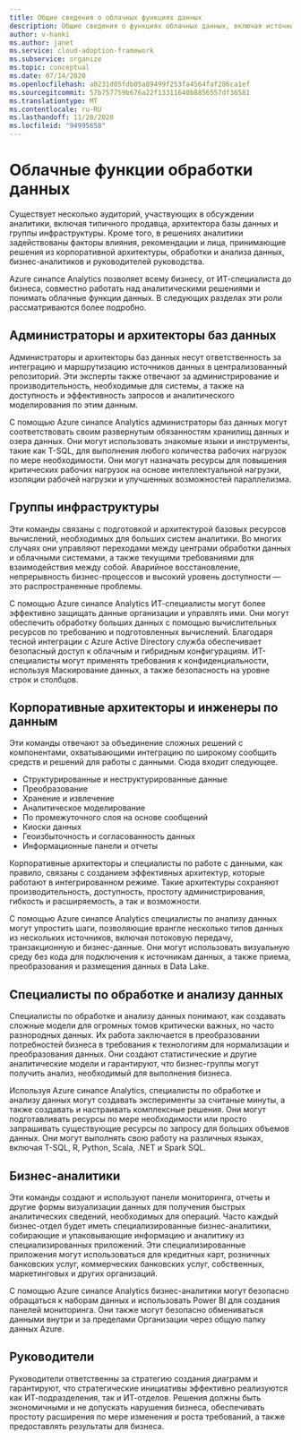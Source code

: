 ```yaml
---
title: Общие сведения о облачных функциях данных
description: Общие сведения о функциях облачных данных, включая источник функциональности, область и конечный результат.
author: v-hanki
ms.author: janet
ms.service: cloud-adoption-framework
ms.subservice: organize
ms.topic: conceptual
ms.date: 07/14/2020
ms.openlocfilehash: a0231d05fdb05a89499f253fa4564faf286ca1ef
ms.sourcegitcommit: 57b757759b676a22f13311640b8856557df36581
ms.translationtype: MT
ms.contentlocale: ru-RU
ms.lasthandoff: 11/20/2020
ms.locfileid: "94995658"
---
```

# <a name="cloud-data-functions"></a>Облачные функции обработки данных

Существует несколько аудиторий, участвующих в обсуждении аналитики, включая типичного продавца, архитектора базы данных и группы инфраструктуры. Кроме того, в решениях аналитики задействованы факторы влияния, рекомендации и лица, принимающие решения из корпоративной архитектуры, обработки и анализа данных, бизнес-аналитиков и руководителей руководства.

Azure синапсе Analytics позволяет всему бизнесу, от ИТ-специалиста до бизнеса, совместно работать над аналитическими решениями и понимать облачные функции данных. В следующих разделах эти роли рассматриваются более подробно.

## <a name="database-administrators-and-architects"></a>Администраторы и архитекторы баз данных

Администраторы и архитекторы баз данных несут ответственность за интеграцию и маршрутизацию источников данных в централизованный репозиторий. Эти эксперты также отвечают за администрирование и производительность, необходимые для системы, а также на доступность и эффективность запросов и аналитического моделирования по этим данным.

С помощью Azure синапсе Analytics администраторы баз данных могут соответствовать своим развернутым обязанностям хранилищ данных и озера данных. Они могут использовать знакомые языки и инструменты, такие как T-SQL, для выполнения любого количества рабочих нагрузок по мере необходимости. Они могут назначать ресурсы для повышения критических рабочих нагрузок на основе интеллектуальной нагрузки, изоляции рабочей нагрузки и улучшенных возможностей параллелизма.

## <a name="infrastructure-teams"></a>Группы инфраструктуры

Эти команды связаны с подготовкой и архитектурой базовых ресурсов вычислений, необходимых для больших систем аналитики. Во многих случаях они управляют переходами между центрами обработки данных и облачными системами, а также текущими требованиями для взаимодействия между собой. Аварийное восстановление, непрерывность бизнес-процессов и высокий уровень доступности — это распространенные проблемы.

С помощью Azure синапсе Analytics ИТ-специалисты могут более эффективно защищать данные организации и управлять ими. Они могут обеспечить обработку больших данных с помощью вычислительных ресурсов по требованию и подготовленных вычислений. Благодаря тесной интеграции с Azure Active Directory служба обеспечивает безопасный доступ к облачным и гибридным конфигурациям. ИТ-специалисты могут применять требования к конфиденциальности, используя Маскирование данных, а также безопасность на уровне строк и столбцов.

## <a name="enterprise-architects-and-data-engineers"></a>Корпоративные архитекторы и инженеры по данным

Эти команды отвечают за объединение сложных решений с компонентами, охватывающими интеграцию по широкому сообщить средств и решений для работы с данными. Сюда входит следующее.

- Структурированные и неструктурированные данные
- Преобразование
- Хранение и извлечение
- Аналитическое моделирование
- По промежуточного слоя на основе сообщений
- Киоски данных
- Геоизбыточность и согласованность данных
- Информационные панели и отчеты

 Корпоративные архитекторы и специалисты по работе с данными, как правило, связаны с созданием эффективных архитектур, которые работают в интегрированном режиме. Такие архитектуры сохраняют производительность, доступность, простоту администрирования, гибкость и расширяемость, а так и возможности.

С помощью Azure синапсе Analytics специалисты по анализу данных могут упростить шаги, позволяющие врангле несколько типов данных из нескольких источников, включая потоковую передачу, транзакционную и бизнес-данные. Они могут использовать визуальную среду без кода для подключения к источникам данных, а также приема, преобразования и размещения данных в Data Lake.

## <a name="data-scientists"></a>Специалисты по обработке и анализу данных

Специалисты по обработке и анализу данных понимают, как создавать сложные модели для огромных томов критически важных, но часто разнородных данных. Их работа заключается в преобразовании потребностей бизнеса в требования к технологиям для нормализации и преобразования данных. Они создают статистические и другие аналитические модели и гарантируют, что бизнес-группы могут получить анализ, необходимый для выполнения бизнеса.

Используя Azure синапсе Analytics, специалисты по обработке и анализу данных могут создавать эксперименты за считаные минуты, а также создавать и настраивать комплексные решения. Они могут подготавливать ресурсы по мере необходимости или просто запрашивать существующие ресурсы по запросу для больших объемов данных. Они могут выполнять свою работу на различных языках, включая T-SQL, R, Python, Scala, .NET и Spark SQL.

## <a name="business-analysts"></a>Бизнес-аналитики

Эти команды создают и используют панели мониторинга, отчеты и другие формы визуализации данных для получения быстрых аналитических сведений, необходимых для операций. Часто каждый бизнес-отдел будет иметь специализированные бизнес-аналитики, собирающие и упаковывающие информацию и аналитику из специализированных приложений. Эти специализированные приложения могут использоваться для кредитных карт, розничных банковских услуг, коммерческих банковских услуг, собственных, маркетинговых и других организаций.

С помощью Azure синапсе Analytics бизнес-аналитики могут безопасно обращаться к наборам данных и использовать Power BI для создания панелей мониторинга. Они также могут безопасно обмениваться данными внутри и за пределами Организации через общую папку данных Azure.

## <a name="executives"></a>Руководители

Руководители ответственны за стратегию создания диаграмм и гарантируют, что стратегические инициативы эффективно реализуются как ИТ-подразделения, так и ИТ-отделов. Решения должны быть экономичными и не допускать нарушения бизнеса, обеспечивать простоту расширения по мере изменения и роста требований, а также предоставлять результаты для бизнеса.
